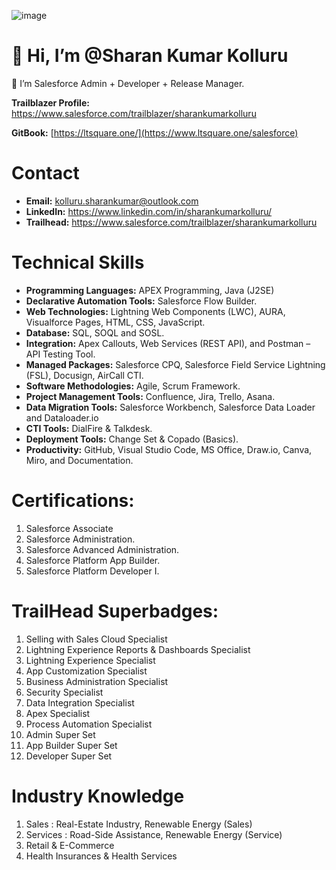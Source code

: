 ![image](https://user-images.githubusercontent.com/88401843/153305697-6690f566-0d50-4b3d-93bf-d4cef297b059.png)
 # 👋 Hi, I’m @Sharan Kumar Kolluru

👀 I’m Salesforce Admin + Developer + Release Manager.

**Trailblazer Profile:** https://www.salesforce.com/trailblazer/sharankumarkolluru

**GitBook:** [https://ltsquare.one/](https://www.ltsquare.one/salesforce)

# Contact
- **Email:** kolluru.sharankumar@outlook.com
- **LinkedIn:** https://www.linkedin.com/in/sharankumarkolluru/
- **Trailhead:** https://www.salesforce.com/trailblazer/sharankumarkolluru

# Technical Skills
- **Programming Languages:** APEX Programming, Java (J2SE)
- **Declarative Automation Tools:** Salesforce Flow Builder.
- **Web Technologies:** Lightning Web Components (LWC), AURA, Visualforce Pages, HTML, CSS, JavaScript.
- **Database:** SQL, SOQL and SOSL.
- **Integration:** Apex Callouts, Web Services (REST API), and Postman – API Testing Tool.
- **Managed Packages:** Salesforce CPQ, Salesforce Field Service Lightning (FSL), Docusign, AirCall CTI.
- **Software Methodologies:** Agile, Scrum Framework.
- **Project Management Tools:** Confluence, Jira, Trello, Asana.
- **Data Migration Tools:** Salesforce Workbench, Salesforce Data Loader and Dataloader.io
- **CTI Tools:** DialFire & Talkdesk.
- **Deployment Tools:** Change Set & Copado (Basics).
- **Productivity:** GitHub, Visual Studio Code, MS Office, Draw.io, Canva, Miro, and Documentation.

# Certifications:
1. Salesforce Associate
2. Salesforce Administration.
3. Salesforce Advanced Administration.
4. Salesforce Platform App Builder.
5. Salesforce Platform Developer I.

# TrailHead Superbadges:
1. Selling with Sales Cloud Specialist
2. Lightning Experience Reports & Dashboards Specialist
3. Lightning Experience Specialist
4. App Customization Specialist
5. Business Administration Specialist
6. Security Specialist
7. Data Integration Specialist
8. Apex Specialist
9. Process Automation Specialist
10. Admin Super Set
11. App Builder Super Set
12. Developer Super Set

# Industry Knowledge
1. Sales : Real-Estate Industry, Renewable Energy (Sales)
2. Services : Road-Side Assistance, Renewable Energy (Service)
3. Retail & E-Commerce
4. Health Insurances & Health Services

